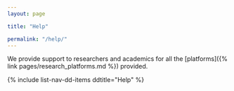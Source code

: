 ```yaml
---
layout: page

title: "Help"

permalink: "/help/"
---
```


We provide support to researchers and academics for all the [platforms]({% link pages/research_platforms.md %}) provided.

{% include list-nav-dd-items ddtitle="Help" %}
